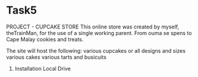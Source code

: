 # Task5
PROJECT - CUPCAKE STORE
This online store was created by myself, theTrainMan, for the use of a single working parent.
From ouma se spens to Cape Malay cookies and treats.

The site will host the following:
  various cupcakes or all designs and sizes
  various cakes 
  various tarts and busicuits

1. Installation Local Drive



